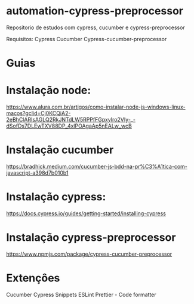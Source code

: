 # automation-cypress-preprocessor
Repositorio de estudos com  cypress, cucumber e  cypress-preprocessor

Requisitos:
 Cypress
 Cucumber
 Cypress-cucumber-preprocessor
 
 # Guias #
 # Instalação node:
 https://www.alura.com.br/artigos/como-instalar-node-js-windows-linux-macos?gclid=Cj0KCQiA2-2eBhClARIsAGLQ2RkJNTdLW5RPPfFGpxyIro2VIy-_-dSofDs7DLEwTXV88DP_4xlPOAgaAp5nEALw_wcB
# Instalação cucumber
https://bradhick.medium.com/cucumber-js-bdd-na-pr%C3%A1tica-com-javascript-a398d7b010b1
# Instalação cypress:
https://docs.cypress.io/guides/getting-started/installing-cypress
# Instalação cypress-preprocessor
https://www.npmjs.com/package/cypress-cucumber-preprocessor

# Extençôes
Cucumber
Cypress Snippets
ESLint
Prettier - Code  formatter